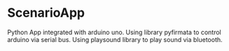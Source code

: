 # ScenarioApp
Python App integrated with arduino uno. Using library pyfirmata to control arduino via serial bus. Using playsound library to play sound via bluetooth.

